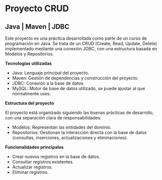 # Proyecto CRUD
## Java | Maven | JDBC

<p>Este proyecto es una práctica desarrollada como parte de un curso de programación en Java. Se trata de un CRUD (Create, Read, Update, Delete) implementado mediante una conexión JDBC, con una estructura basada en Modelos y Repositorios.</p>

**Tecnologías utilizadas**
- Java: Lenguaje principal del proyecto.
- Maven: Gestión de dependencias y construcción del proyecto.
- JDBC: Conexión a la base de datos.
- MySQL: Motor de base de datos utilizado, se puede ajustar al que normalmente uses.

**Estructura del proyecto**
<p>El proyecto está organizado siguiendo las buenas prácticas de desarrollo, con una separación clara de responsabilidades:</p>

- Modelos: Representan las entidades del dominio.
- Repositorios: Gestionan la interacción directa con la base de datos (consultas, inserciones, actualizaciones y eliminaciones).

**Funcionalidades principales**
- Crear nuevos registros en la base de datos.
- Consultar registros existentes.
- Actualizar registros.
- Eliminar registros.
